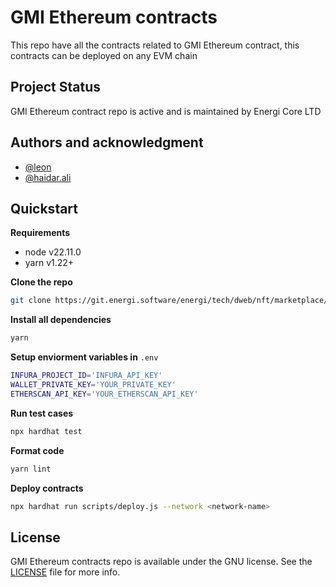 # GMI Ethereum contracts

This repo have all the contracts related to GMI Ethereum contract, this contracts can be deployed on any EVM chain

## Project Status

GMI Ethereum contract repo is active and is maintained by Energi Core LTD

## Authors and acknowledgment

- [@leon](https://github.com/LeonDolinar)
- [@haidar.ali](https://git.energi.software/haidar.ali)

## Quickstart

**Requirements**

- node v22.11.0
- yarn v1.22+

**Clone the repo**

```sh
git clone https://git.energi.software/energi/tech/dweb/nft/marketplace/ethereum-contracts
```

**Install all dependencies**

```sh
yarn
```

**Setup enviorment variables in** `.env`

```sh
INFURA_PROJECT_ID='INFURA_API_KEY'
WALLET_PRIVATE_KEY='YOUR_PRIVATE_KEY'
ETHERSCAN_API_KEY='YOUR_ETHERSCAN_API_KEY'
```

**Run test cases**

```sh
npx hardhat test
```

**Format code**

```sh
yarn lint
```

**Deploy contracts**

```sh
npx hardhat run scripts/deploy.js --network <network-name>
```

## License

GMI Ethereum contracts repo is available under the GNU license. See the [LICENSE](LICENSE) file for more info.
